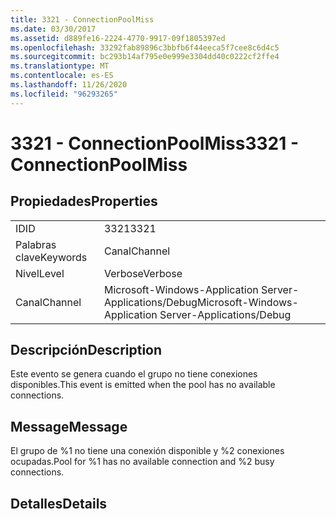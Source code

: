 ```yaml
---
title: 3321 - ConnectionPoolMiss
ms.date: 03/30/2017
ms.assetid: d889fe16-2224-4770-9917-09f1805397ed
ms.openlocfilehash: 33292fab89896c3bbfb6f44eeca5f7cee8c6d4c5
ms.sourcegitcommit: bc293b14af795e0e999e3304dd40c0222cf2ffe4
ms.translationtype: MT
ms.contentlocale: es-ES
ms.lasthandoff: 11/26/2020
ms.locfileid: "96293265"
---
```

# <a name="3321---connectionpoolmiss"></a><span data-ttu-id="aa757-102">3321 - ConnectionPoolMiss</span><span class="sxs-lookup"><span data-stu-id="aa757-102">3321 - ConnectionPoolMiss</span></span>

## <a name="properties"></a><span data-ttu-id="aa757-103">Propiedades</span><span class="sxs-lookup"><span data-stu-id="aa757-103">Properties</span></span>  
  
|||  
|-|-|  
|<span data-ttu-id="aa757-104">ID</span><span class="sxs-lookup"><span data-stu-id="aa757-104">ID</span></span>|<span data-ttu-id="aa757-105">3321</span><span class="sxs-lookup"><span data-stu-id="aa757-105">3321</span></span>|  
|<span data-ttu-id="aa757-106">Palabras clave</span><span class="sxs-lookup"><span data-stu-id="aa757-106">Keywords</span></span>|<span data-ttu-id="aa757-107">Canal</span><span class="sxs-lookup"><span data-stu-id="aa757-107">Channel</span></span>|  
|<span data-ttu-id="aa757-108">Nivel</span><span class="sxs-lookup"><span data-stu-id="aa757-108">Level</span></span>|<span data-ttu-id="aa757-109">Verbose</span><span class="sxs-lookup"><span data-stu-id="aa757-109">Verbose</span></span>|  
|<span data-ttu-id="aa757-110">Canal</span><span class="sxs-lookup"><span data-stu-id="aa757-110">Channel</span></span>|<span data-ttu-id="aa757-111">Microsoft-Windows-Application Server-Applications/Debug</span><span class="sxs-lookup"><span data-stu-id="aa757-111">Microsoft-Windows-Application Server-Applications/Debug</span></span>|  
  
## <a name="description"></a><span data-ttu-id="aa757-112">Descripción</span><span class="sxs-lookup"><span data-stu-id="aa757-112">Description</span></span>  

 <span data-ttu-id="aa757-113">Este evento se genera cuando el grupo no tiene conexiones disponibles.</span><span class="sxs-lookup"><span data-stu-id="aa757-113">This event is emitted when the pool has no available connections.</span></span>  
  
## <a name="message"></a><span data-ttu-id="aa757-114">Message</span><span class="sxs-lookup"><span data-stu-id="aa757-114">Message</span></span>  

 <span data-ttu-id="aa757-115">El grupo de %1 no tiene una conexión disponible y %2 conexiones ocupadas.</span><span class="sxs-lookup"><span data-stu-id="aa757-115">Pool for %1 has no available connection and %2 busy connections.</span></span>  
  
## <a name="details"></a><span data-ttu-id="aa757-116">Detalles</span><span class="sxs-lookup"><span data-stu-id="aa757-116">Details</span></span>
